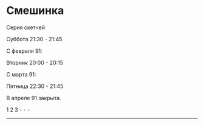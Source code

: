 # Смешинка

Серия скетчей

Суббота 21:30 - 21:45

С февраля 91:

Вторник 20:00 - 20:15

С марта 91:

Пятница 22:30 - 21:45

В апреле 91 закрыта.

1   2   3   -   -   -
-   -   -   -
